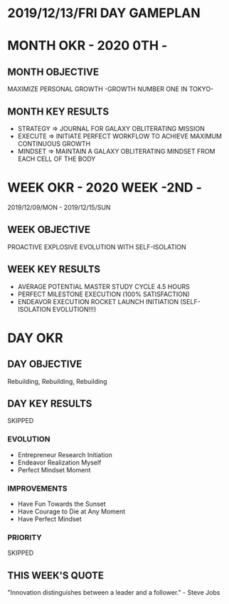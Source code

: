 # 2019/12/13/FRI DAY GAMEPLAN

# MONTH OKR - 2020 0TH -

## MONTH OBJECTIVE

MAXIMIZE PERSONAL GROWTH -GROWTH NUMBER ONE IN TOKYO-

## MONTH KEY RESULTS

- STRATEGY => JOURNAL FOR GALAXY OBLITERATING MISSION
- EXECUTE => INITIATE PERFECT WORKFLOW TO ACHIEVE MAXIMUM CONTINUOUS GROWTH
- MINDSET => MAINTAIN A GALAXY OBLITERATING MINDSET FROM EACH CELL OF THE BODY

# WEEK OKR - 2020 WEEK -2ND -

2019/12/09/MON - 2019/12/15/SUN

## WEEK OBJECTIVE

PROACTIVE EXPLOSIVE EVOLUTION WITH SELF-ISOLATION

## WEEK KEY RESULTS

- AVERAGE POTENTIAL MASTER STUDY CYCLE 4.5 HOURS
- PERFECT MILESTONE EXECUTION (100% SATISFACTION)
- ENDEAVOR EXECUTION ROCKET LAUNCH INITIATION (SELF-ISOLATION EVOLUTION!!!)

# DAY OKR

## DAY OBJECTIVE

Rebuilding, Rebuilding, Rebuilding

## DAY KEY RESULTS

SKIPPED

### EVOLUTION

- Entrepreneur Research Initiation
- Endeavor Realization Myself
- Perfect Mindset Moment

### IMPROVEMENTS

- Have Fun Towards the Sunset
- Have Courage to Die at Any Moment
- Have Perfect Mindset

### PRIORITY

SKIPPED

## THIS WEEK'S QUOTE

"Innovation distinguishes between a leader and a follower." - Steve Jobs
